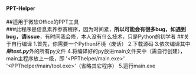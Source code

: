 #### PPT-Helper
##适用于微软Office的PPT工具  
###此程序是信息素养参赛程序，因为时间紧，**所以可能会有很多bug，如遇到bug，请issue**，有时间我会修，本人没有什么技术，只是Python的初学者
##关于自行编译
1.首先，你需要一个Python环境（废话）
2.下载源码
3.依次编译其中***除test.py***外的所有py文件
4.将编译好的py放进main文件夹中（需自行创建），main主程序放上一级，即
'<PPThelper/main.exe>'
'<PPThelper/main/tool.exe>'（省略其它程序）
5.运行main.exe

